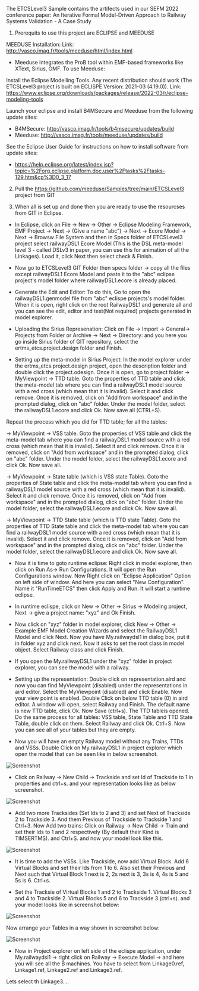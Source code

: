 The ETCSLevel3 Sample contains the artifects used in our SEFM 2022 conference paper: An Iterative Formal Model-Driven Approach to Railway Systems Validation - A Case Study

1. Prerequits to use this project are ECLIPSE and MEEDUSE

MEEDUSE Installation: Link: http://vasco.imag.fr/tools/meeduse/html/index.html

- Meeduse integrates the ProB tool within EMF-based frameworks like XText, Sirius, GMF. To use Meeduse:

Install the Eclipse Modelling Tools. Any recent distribution should work (The ETCSLevel3 project is built on ECLISPE Version: 2021-03 (4.19.0)). Link: https://www.eclipse.org/downloads/packages/release/2022-03/r/eclipse-modeling-tools


Launch your eclipse and install B4MSecure and Meeduse from the following update sites:
- B4MSecure: http://vasco.imag.fr/tools/b4msecure/updates/build
- Meeduse: http://vasco.imag.fr/tools/meeduse/updates/build

See the Eclipse User Guide for instructions on how to install software from update sites:
- https://help.eclipse.org/latest/index.jsp?topic=%2Forg.eclipse.platform.doc.user%2Ftasks%2Ftasks-129.htm&cp%3D0_3_17

2. Pull the https://github.com/meeduse/Samples/tree/main/ETCSLevel3 project from GIT

3. When all is set up and done then you are ready to use the resourcses from GIT in Eclipse.

- In Eclipse, click on File -> New -> Other -> Eclipse Modeling Framework, EMF Project -> Next -> (Give a name "abc") -> Next -> Ecore Model -> Next -> Browsw File System and then in Specs folder of ETCSLevel3 project  select railwayDSL1 Ecore Model (This is the DSL meta-model level 3 - called DSLv3 in paper, you can use this for animation of all the Linkages). Load it, click Next then select check & Finish.

- Now go to ETCSLevel3 GIT Folder then specs folder ->  copy all the files except railwayDSL1 Ecore Model and paste it to the "abc" eclipse project's model folder where railwayDSL1.ecore is already placed. 

- Generate the Edit and Editor: To do this, Go to  open the railwayDSL1.genmodel file from "abc" eclispe projects's model folder. When it is open, right click on the root RailwayDSL1 and generate all and you can see the edit, editor and test(Not required) projects generated in model explorer. 

- Uploading the Sirius Represenation: Click on File -> Import -> General-> Projects from Folder or Archive -> Next -> Directory: and you here you go inside Sirius folder of GIT repository, select the ertms_etcs.project.design folder and Finish. 

- Setting up the meta-model in Sirius Project: In the model explorer under the ertms_etcs.project.design project, open the description folder and double click the project.odesign. Once it is open, go to project folder -> MyViewpoint -> TTD table. Goto the properties of TTD table and click the meta-model tab where you can find a railwayDSL1 model source with a red cross (which mean  that it is invalid). Select it and click remove. Once it is removed, click on "Add from workspace" and in the prompted dialog, click on "abc" folder. Under the model folder, select the railwayDSL1.ecore and click Ok. Now save all (CTRL+S). 

Repeat the process which you did for TTD table; for all the tables:

-> MyViewpoint -> VSS table. Goto the properties of VSS table and click the meta-model tab where you can find a railwayDSL1 model source with a red cross (which mean  that it is invalid). Select it and click remove. Once it is removed, click on "Add from workspace" and in the prompted dialog, click on "abc" folder. Under the model folder, select the railwayDSL1.ecore and click Ok. Now save all.

-> MyViewpoint -> State table (which is VSS state Table). Goto the properties of State table and click the meta-model tab where you can find a railwayDSL1 model source with a red cross (which mean  that it is invalid). Select it and click remove. Once it is removed, click on "Add from workspace" and in the prompted dialog, click on "abc" folder. Under the model folder, select the railwayDSL1.ecore and click Ok. Now save all.

-> MyViewpoint -> TTD State table (which is TTD state Table). Goto the properties of TTD State table and click the meta-model tab where you can find a railwayDSL1 model source with a red cross (which mean  that it is invalid). Select it and click remove. Once it is removed, click on "Add from workspace" and in the prompted dialog, click on "abc" folder. Under the model folder, select the railwayDSL1.ecore and click Ok. Now save all.

- Now it is time to goto runtime eclipse: Right click in model explorer, then click on Run As-> Run Configurations. It will open the Run Configurations window. Now Right click on "Eclipse Application" Option on left side of window. And here you can select "New Configuration". Name it "RunTimeETCS" then click Apply and Run.
It will start a runtime eclipse. 

- In runtime eclispe, click on New -> Other -> Sirius -> Modeling project, Next -> give a project name: "xyz" and Ok Finish. 

- Now click on "xyz" folder in model explorer, click New -> Other -> Example EMF Model Creation Wizards and select the RailwayDSL1 Model and click Next.  Now you have My.railwaydsl1 in dialog box, put it in folder xyz and click next. Now it asks to set the root class in model object. Select Railway class and click Finish. 

- If you open the My.railwayDSL1 under the "xyz" folder in project explorer, you can see the model with a railway. 



- Setting up the representation: Double click on representation.aird and now you can find MyViewpoint (disabled) under the representations in aird editor. Select the MyViewpoint (disabled) and click Enable. Now your view point is enabled. Double Click on below TTD table (0) in aird editor. A window will open, select Railway and Finish. The default name is new TTD table, click Ok. Now Save (ctrl+s). The TTD tableis opened. Do the same process for all tables: VSS table, State Table and TTD State Table, double click on them. Select Railway and click Ok. Ctrl+S. Now you can see all of your tables but they are empty. 

- Now you will have an empty Railway model without any Trains, TTDs and VSSs. Double Click on My.railwayDSL1 in project explorer which open the model that can be seen like in below screenshot.

![Screenshot](./Images/screenShot1.png)

- Click on Railway -> New Child -> Trackside and set Id of Trackside to 1 in properties and ctrl+s. and your representation looks like as below screenshot.

![Screenshot](./Images/screenShot2.png)

- Add two more Tracksides (Set Ids to 2 and 3) and set Next of Trackside 2 to Trackside 3. And them Previous of Trackside to Trackside 1 and Ctrl+3. Now Add two trains: Click on Railway -> New Child -> Train and set their Ids to 1 and 2 respectively (By default their Kind is TIMSERTMS). and Ctrl+S. and now your model look like this.

![Screenshot](./Images/screenShot3.png)

- It is time to add the VSSs. Like Trackside, now add Virtual Block. Add 6 Virtual Blocks and set their Ids from 1 to 6. Also set their Previous and Next such that Virtual Block 1 next is 2, 2s next is 3, 3s is 4, 4s is 5 and 5s is 6. Ctrl+s.

-  Set the Tracksie of Virtual Blocks 1 and 2 to Trackside 1. Virtual Blocks 3 and 4 to Trackside 2. Virtual Blocks 5 and 6 to Trackside 3 (ctrl+s). and your model looks like in screenshot below:

![Screenshot](./Images/screenShot4.png)

Now arrange your Tables in a way shown in screenshot below:

![Screenshot](./Images/screenShot5.png)

 

- Now in Project explorer on left side of the eclispe application, under My.railwaydsl1 -> right click on Railway -> Execute Model -> and here you will see all the B machines. You have to select from Linkage0.ref, Linkage1.ref, Linkage2.ref and Linkage3.ref.

Lets select th Linkage3....




